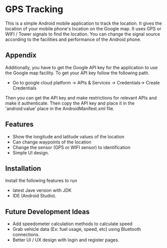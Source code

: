 
# GPS Tracking

This is a simple Android mobile application to track the location. It gives the location of your mobile phone's location on the Google map. It uses GPS or WIFI / Tower signals to find the location. You can change the signal source according to the facilities and performance of the Android phone. 


## Appendix

Additionally, you have to get the Google API key for the application to use the Google map facility. To get your API key follow the following path. 

- Go to google cloud platform -> APIs & Services ->        Credentials-> Create Credentials

Then you can get the API key and make restrictions for relevant APIs and make it authenticate. Then copy the API key and place it in the 'android:value' place in the AndroidManifest.xml file. 


## Features

- Show the longitude and latitude values of the location
- Can change waypoints of the location
- Change the sensor (GPS or WIFI sensor) to identification
- Simple UI design. 


## Installation

Install the following features to run

- latest Jave version with JDK
- IDE (Android Studio).
    
## Future Development Ideas

- Add speedometer calculation methods to calculate speed
- Grab vehicle data (Ex: fuel usage, speed, etc) using Bluetooth connections. 
- Better UI / UX design with login and register pages. 


